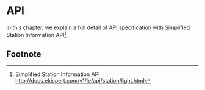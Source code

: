 # API

In this chapter, we explain a full detail of API specification with Simplified Station Information API[^1].


## Footnote
[^1]: Simplified Station Information API http://docs.ekispert.com/v1/le/api/station/light.html
